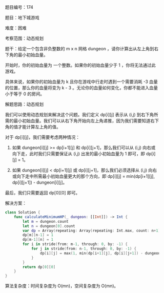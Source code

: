 题目编号：174

题目：地下城游戏

难度：困难

考察范围：动态规划

题干：给定一个包含非负整数的 m x n 网格 dungeon ，请你计算出从左上角到右下角的最小初始血量。

开始时，你的初始血量为 一个整数。如果你的初始血量少于 1 ，你将无法通过此游戏。

具体来说，如果你的初始血量为 k 且你在游戏中行走时遇到一个需要消耗 -3 血量的位置，那么你的血量将变为 k - 3 。无论你的血量如何变化，你都不能进入血量小于等于 0 的房间。

解题思路：动态规划

我们可以使用动态规划来解决这个问题。我们定义 dp[i][j] 表示从 (i,j) 到右下角所需的最小初始血量。我们可以从右下角开始向左上角递推，因为我们需要知道右下角的值才能计算左上角的值。

对于 dp[i][j]，我们需要考虑两种情况：

1. 如果 dungeon[i][j] >= dp[i+1][j] 和 dp[i][j+1]，那么我们可以从 (i,j) 向右或向下走，此时我们只需要保证从 (i,j) 出发的最小初始血量为 1 即可，即 dp[i][j] = 1。

2. 如果 dungeon[i][j] < dp[i+1][j] 或 dp[i][j+1]，那么我们必须选择从 (i,j) 向右或向下走中所需最小初始血量更大的那个方向，即 dp[i][j] = min(dp[i+1][j], dp[i][j+1]) - dungeon[i][j]。

最后，我们只需要返回 dp[0][0] 即可。

解决方案：

```swift
class Solution {
    func calculateMinimumHP(_ dungeon: [[Int]]) -> Int {
        let m = dungeon.count
        let n = dungeon[0].count
        var dp = Array(repeating: Array(repeating: Int.max, count: n+1), count: m+1)
        dp[m][n-1] = 1
        dp[m-1][n] = 1
        for i in stride(from: m-1, through: 0, by: -1) {
            for j in stride(from: n-1, through: 0, by: -1) {
                dp[i][j] = max(1, min(dp[i+1][j], dp[i][j+1]) - dungeon[i][j])
            }
        }
        return dp[0][0]
    }
}
```

算法复杂度：时间复杂度为 O(mn)，空间复杂度为 O(mn)。